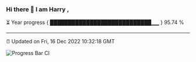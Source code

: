 ### Hi there 👋 I am Harry , 

⏳ Year progress { ████████████████████████████▁▁ } 95.74 %

---

⏰ Updated on Fri, 16 Dec 2022 10:32:18 GMT

![Progress Bar CI](https://github.com/duykhang68/duykhang68/workflows/Progress%20Bar%20CI/badge.svg)
